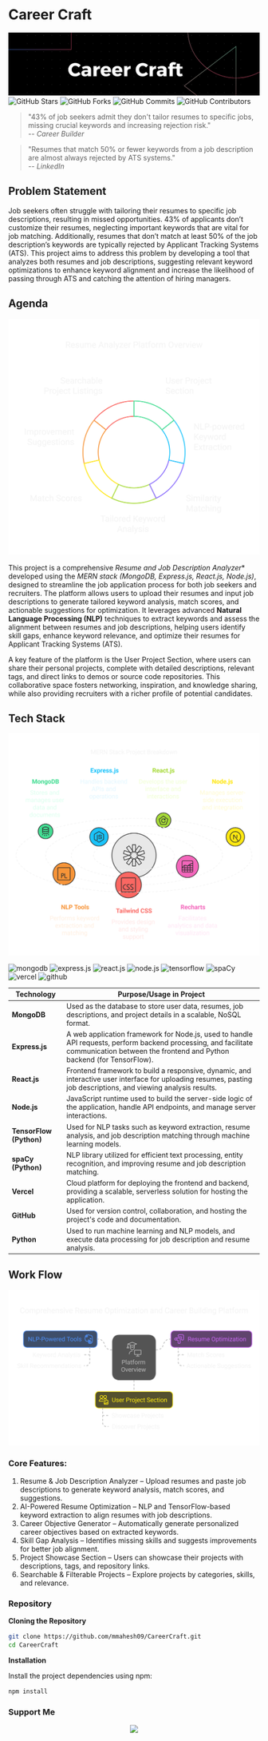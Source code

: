 # Career Craft


![image](https://github.com/mmahesh09/Career-Craft/blob/5d1b40cffb9f28dbd7d4f3dc192fb1902d57a119/assets/Black%20Technology%20LinkedIn%20Banner%20(2).png)
![GitHub Stars](https://img.shields.io/github/stars/mmahesh09/Career-Craft?style=for-the-badge)
![GitHub Forks](https://img.shields.io/github/forks/mmahesh09/Career-Craft?style=for-the-badge)
![GitHub Commits](https://img.shields.io/github/commit-activity/m/mmahesh09/Career-Craft?style=for-the-badge)
![GitHub Contributors](https://img.shields.io/github/contributors/mmahesh09/Career-Craft?style=for-the-badge)


> "43% of job seekers admit they don't tailor resumes to specific jobs, missing crucial keywords and increasing rejection risk."  
> *-- Career Builder*

> "Resumes that match 50% or fewer keywords from a job description are almost always rejected by ATS systems."  
> *-- LinkedIn*


## Problem Statement

Job seekers often struggle with tailoring their resumes to specific job descriptions, resulting in missed opportunities. 43% of applicants don’t customize their resumes, neglecting important keywords that are vital for job matching. Additionally, resumes that don’t match at least 50% of the job description’s keywords are typically rejected by Applicant Tracking Systems (ATS). This project aims to address this problem by developing a tool that analyzes both resumes and job descriptions, suggesting relevant keyword optimizations to enhance keyword alignment and increase the likelihood of passing through ATS and catching the attention of hiring managers.

## Agenda

![image](https://github.com/mmahesh09/Career-Craft/blob/86db7dd87caa0830241d11edcd1dca5632d11823/assets/Career%20Craft%20-%20visual%20selection.png)


This project is a comprehensive *Resume and Job Description Analyzer** developed using the *MERN stack (MongoDB, Express.js, React.js, Node.js)*, designed to streamline the job application process for both job seekers and recruiters. The platform allows users to upload their resumes and input job descriptions to generate tailored keyword analysis, match scores, and actionable suggestions for optimization. It leverages advanced **Natural Language Processing (NLP)** techniques to extract keywords and assess the alignment between resumes and job descriptions, helping users identify skill gaps, enhance keyword relevance, and optimize their resumes for Applicant Tracking Systems (ATS).

A key feature of the platform is the User Project Section, where users can share their personal projects, complete with detailed descriptions, relevant tags, and direct links to demos or source code repositories. This collaborative space fosters networking, inspiration, and knowledge sharing, while also providing recruiters with a richer profile of potential candidates.


## Tech Stack


![image](https://github.com/mmahesh09/Career-Craft/blob/f13a79b134419eca50f76643932cc8fc51b5d9cb/assets/Career%20Craft%20-%20visual%20selection%20(1).png)
<div>
 <img src="https://img.shields.io/badge/-MongoDB-black?style=for-the-badge&logoColor=white&logo=mongodb&color=47A248" alt="mongodb" />
<img src="https://img.shields.io/badge/-Express_JS-black?style=for-the-badge&logoColor=white&logo=express&color=000000" alt="express.js" />
<img src="https://img.shields.io/badge/-React_JS-black?style=for-the-badge&logoColor=white&logo=react&color=61DAFB" alt="react.js" />
<img src="https://img.shields.io/badge/-Node_JS-black?style=for-the-badge&logoColor=white&logo=nodedotjs&color=339933" alt="node.js" />
<img src="https://img.shields.io/badge/-TensorFlow-black?style=for-the-badge&logoColor=white&logo=tensorflow&color=FF6F00" alt="tensorflow" />
<img src="https://img.shields.io/badge/-SpaCy-black?style=for-the-badge&logoColor=white&logo=spacy&color=4A9A4D" alt="spaCy" />
<img src="https://img.shields.io/badge/-Vercel-black?style=for-the-badge&logoColor=white&logo=vercel&color=000000" alt="vercel" />
<img src="https://img.shields.io/badge/-GitHub-black?style=for-the-badge&logoColor=white&logo=github&color=181717" alt="github" />

</div>





| Technology       | Purpose/Usage in Project |
|------------------|--------------------------|
| **MongoDB**      | Used as the database to store user data, resumes, job descriptions, and project details in a scalable, NoSQL format. |
| **Express.js**   | A web application framework for Node.js, used to handle API requests, perform backend processing, and facilitate communication between the frontend and Python backend (for TensorFlow). |
| **React.js**     | Frontend framework to build a responsive, dynamic, and interactive user interface for uploading resumes, pasting job descriptions, and viewing analysis results. |
| **Node.js**      | JavaScript runtime used to build the server-side logic of the application, handle API endpoints, and manage server interactions. |
| **TensorFlow (Python)** | Used for NLP tasks such as keyword extraction, resume analysis, and job description matching through machine learning models. |
| **spaCy (Python)** | NLP library utilized for efficient text processing, entity recognition, and improving resume and job description matching. |
| **Vercel**       | Cloud platform for deploying the frontend and backend, providing a scalable, serverless solution for hosting the application. |
| **GitHub**       | Used for version control, collaboration, and hosting the project's code and documentation. |
| **Python**       | Used to run machine learning and NLP models, and execute data processing for job description and resume analysis. |

## Work Flow

![image](https://github.com/mmahesh09/Career-Craft/blob/22d50282fae41688d6777a44d60ad169d48cf1cd/assets/Career%20Craft%20-%20visual%20selection%20(3).png)

### Core Features:
1. Resume & Job Description Analyzer – Upload resumes and paste job descriptions to generate keyword analysis, match scores, and suggestions.
2. AI-Powered Resume Optimization – NLP and TensorFlow-based keyword extraction to align resumes with job descriptions.
3. Career Objective Generator – Automatically generate personalized career objectives based on extracted keywords.
4. Skill Gap Analysis – Identifies missing skills and suggests improvements for better job alignment.
5. Project Showcase Section – Users can showcase their projects with descriptions, tags, and repository links.
6. Searchable & Filterable Projects – Explore projects by categories, skills, and relevance.

### Repository

**Cloning the Repository**
``` bash
git clone https://github.com/mmahesh09/CareerCraft.git
cd CareerCraft
```

**Installation**

Install the project dependencies using npm:

```bash
npm install
```




### Support Me

<p align="center">
  <a href="https://www.buymeacoffee.com/mahesh23">
    <img src="https://cdn.buymeacoffee.com/buttons/v2/default-yellow.png" width="150" />
  </a>
</p>
